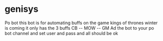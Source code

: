 # genisys
Po bot
this bot is for automating buffs on the game kings of thrones winter is coming 
it only has the 3 buffs 
CB  --  MOW -- GM 
Ad the bot to your po bot channel and set user and pass and all should be ok 
